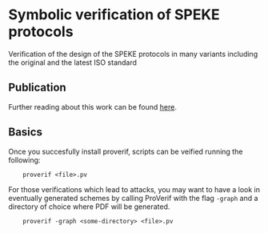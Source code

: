 # Symbolic verification of SPEKE protocols
Verification of the design of the SPEKE protocols in many variants including the original and the latest ISO standard

## Publication

Further reading about this work can be found [here](https://arxiv.org/abs/1802.04900).

## Basics

Once you succesfully install proverif, scripts can be veified running the following:

```
    proverif <file>.pv
```

For those verifications which lead to attacks, you may want to have a look in eventually generated schemes by calling ProVerif with the flag `-graph` and a directory of choice where PDF will be generated.

```
    proverif -graph <some-directory> <file>.pv
```
